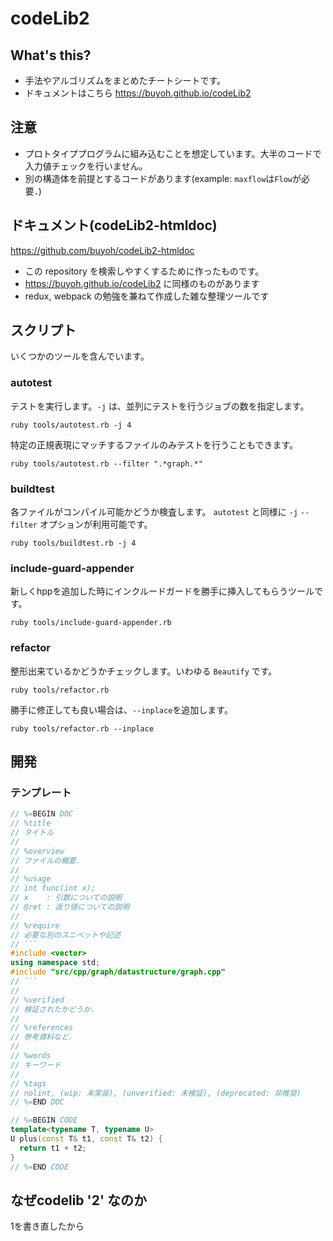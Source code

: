 # codeLib2

## What's this?

- 手法やアルゴリズムをまとめたチートシートです。
- ドキュメントはこちら https://buyoh.github.io/codeLib2

## 注意

- プロトタイププログラムに組み込むことを想定しています。大半のコードで入力値チェックを行いません。
- 別の構造体を前提とするコードがあります(example: `maxflow`は`Flow`が必要．)

## ドキュメント(codeLib2-htmldoc)

https://github.com/buyoh/codeLib2-htmldoc

- この repository を検索しやすくするために作ったものです。
- https://buyoh.github.io/codeLib2 に同様のものがあります
- redux, webpack の勉強を兼ねて作成した雑な整理ツールです

## スクリプト

いくつかのツールを含んでいます。

### autotest

テストを実行します。`-j` は、並列にテストを行うジョブの数を指定します。

```
ruby tools/autotest.rb -j 4
```

特定の正規表現にマッチするファイルのみテストを行うこともできます。

```
ruby tools/autotest.rb --filter ".*graph.*"
```

### buildtest

各ファイルがコンパイル可能かどうか検査します。
`autotest` と同様に `-j` `--filter` オプションが利用可能です。

```
ruby tools/buildtest.rb -j 4
```

### include-guard-appender

新しくhppを追加した時にインクルードガードを勝手に挿入してもらうツールです。

```
ruby tools/include-guard-appender.rb
```

### refactor

整形出来ているかどうかチェックします。いわゆる `Beautify` です。

```
ruby tools/refactor.rb
```

勝手に修正しても良い場合は、`--inplace`を追加します。

```
ruby tools/refactor.rb --inplace
```

## 開発

### テンプレート

```cpp
// %=BEGIN DOC
// %title
// タイトル
// 
// %overview
// ファイルの概要．
//
// %usage
// int func(int x);
// x    : 引数についての説明
// @ret : 返り値についての説明
//
// %require
// 必要な別のスニペットや記述
// ```
#include <vector>
using namespace std;
#include "src/cpp/graph/datastructure/graph.cpp"
// ```
//
// %verified
// 検証されたかどうか．
// 
// %references
// 参考資料など．
// 
// %words
// キーワード
// 
// %tags
// nolint, (wip: 未実装), (unverified: 未検証), (deprecated: 非推奨)
// %=END DOC

// %=BEGIN CODE
template<typename T, typename U>
U plus(const T& t1, const T& t2) {
  return t1 + t2;
}
// %=END CODE
```

## なぜcodelib '2' なのか

1を書き直したから
